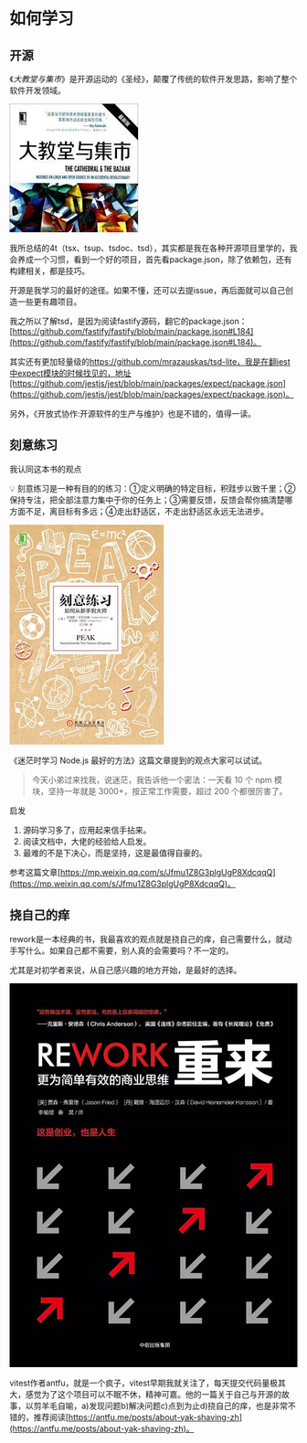 
# 如何学习

## 开源

《*大教堂与集市*》是开源运动的《圣经》，颠覆了传统的软件开发思路，影响了整个软件开发领域。

![Untitled](img/Untitled%2018.png)

我所总结的4t（tsx、tsup、tsdoc、tsd），其实都是我在各种开源项目里学的，我会养成一个习惯，看到一个好的项目，首先看package.json，除了依赖包，还有构建相关，都是技巧。

开源是我学习的最好的途径。如果不懂，还可以去提issue，再后面就可以自己创造一些更有趣项目。

我之所以了解tsd，是因为阅读fastify源码，翻它的package.json：[https://github.com/fastify/fastify/blob/main/package.json#L184](https://github.com/fastify/fastify/blob/main/package.json#L184)。

其实还有更加轻量级的<https://github.com/mrazauskas/tsd-lite，我是在翻jest中expect模块的时候找见的，地址[https://github.com/jestjs/jest/blob/main/packages/expect/package.json>](<https://github.com/jestjs/jest/blob/main/packages/expect/package.json)。>

另外，《开放式协作:开源软件的生产与维护》也是不错的，值得一读。

## 刻意练习

我认同这本书的观点

<aside>
💡 刻意练习是一种有目的的练习：①定义明确的特定目标，积跬步以致千里；②保持专注，把全部注意力集中于你的任务上；③需要反馈，反馈会帮你搞清楚哪方面不足，离目标有多远；④走出舒适区，不走出舒适区永远无法进步。

</aside>

![Untitled](img/Untitled%2019.png)

《迷茫时学习 Node.js 最好的方法》这篇文章提到的观点大家可以试试。

> 今天小弟过来找我，说迷茫，我告诉他一个密法：一天看 10 个 npm 模块，坚持一年就是 3000+，按正常工作需要，超过 200 个都很厉害了。
>

启发

1. 源码学习多了，应用起来信手拈来。
2. 阅读文档中，大佬的经验给人启发。
3. 最难的不是下决心，而是坚持，这是最值得自豪的。

参考这篇文章[https://mp.weixin.qq.com/s/Jfmu1Z8G3plgUgP8XdcqqQ](https://mp.weixin.qq.com/s/Jfmu1Z8G3plgUgP8XdcqqQ)。

## 挠自己的痒

rework是一本经典的书，我最喜欢的观点就是挠自己的痒，自己需要什么，就动手写什么。如果自己都不需要，别人真的会需要吗？不一定的。

尤其是对初学者来说，从自己感兴趣的地方开始，是最好的选择。

![Untitled](img/Untitled%2020.png)

vitest作者antfu，就是一个疯子，vitest早期我就关注了，每天提交代码量极其大，感觉为了这个项目可以不眠不休，精神可嘉。他的一篇关于自己与开源的故事，以剪羊毛自喻，a)发现问题b)解决问题c)点到为止d)挠自己的痒，也是非常不错的，推荐阅读[https://antfu.me/posts/about-yak-shaving-zh](https://antfu.me/posts/about-yak-shaving-zh)。
